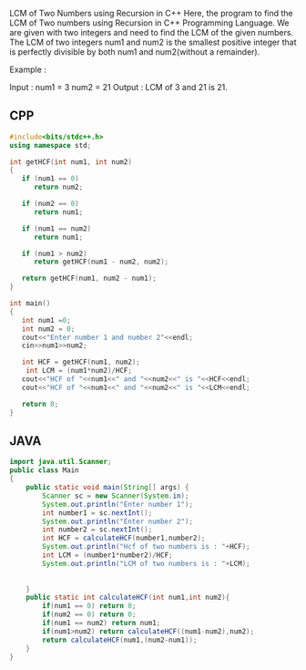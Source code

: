 LCM of Two Numbers using Recursion in C++
Here, the program to find the LCM of Two numbers using Recursion in C++ Programming Language. We are given with two integers and need to find the LCM of the given numbers.  The LCM of two integers num1 and num2 is the smallest positive integer that is perfectly divisible by both num1 and num2(without a remainder). 

Example :

Input : num1 = 3 num2 = 21
Output : LCM of 3 and 21 is 21.

## CPP
```cpp
#include<bits/stdc++.h>
using namespace std;

int getHCF(int num1, int num2)
{
   if (num1 == 0)
      return num2;

   if (num2 == 0)
      return num1;

   if (num1 == num2)
      return num1;

   if (num1 > num2)
      return getHCF(num1 - num2, num2);

   return getHCF(num1, num2 - num1);
}

int main()
{
   int num1 =0;
   int num2 = 0;
   cout<<"Enter number 1 and number 2"<<endl;
   cin>>num1>>num2;

   int HCF = getHCF(num1, num2);
    int LCM = (num1*num2)/HCF;
   cout<<"HCF of "<<num1<<" and "<<num2<<" is "<<HCF<<endl;
   cout<<"HCF of "<<num1<<" and "<<num2<<" is "<<LCM<<endl;

   return 0;
}
```

## JAVA
```java
import java.util.Scanner;
public class Main
{
	public static void main(String[] args) {
	    Scanner sc = new Scanner(System.in);
	    System.out.println("Enter number 1");
	    int number1 = sc.nextInt();
	    System.out.println("Enter number 2");
	    int number2 = sc.nextInt();
	    int HCF = calculateHCF(number1,number2);
	    System.out.println("Hcf of two numbers is : "+HCF);
	    int LCM = (number1*number2)/HCF;
	    System.out.println("LCM of two numbers is : "+LCM);
	    
	    
	}
	public static int calculateHCF(int num1,int num2){
	    if(num1 == 0) return 0;
	    if(num2 == 0) return 0;
	    if(num1 == num2) return num1;
	    if(num1>num2) return calculateHCF((num1-num2),num2);
	    return calculateHCF(num1,(num2-num1));
	}
}
```
